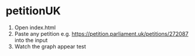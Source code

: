 # petitionUK

1. Open index.html
2. Paste any petition e.g. https://petition.parliament.uk/petitions/272087 into the input
3. Watch the graph appear
test
